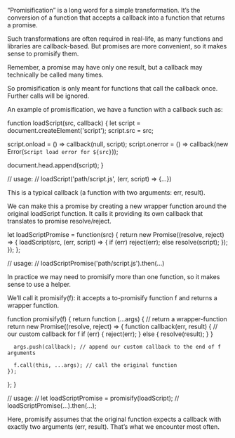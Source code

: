 “Promisification” is a long word for a simple transformation. It’s the conversion of a function that accepts a callback into a function that returns a promise.

Such transformations are often required in real-life, as many functions and libraries are callback-based. But promises are more convenient, so it makes sense to promisify them.

Remember, a promise may have only one result, but a callback may technically be called many times.

So promisification is only meant for functions that call the callback once. Further calls will be ignored.

An example of promisification, we have a function with a callback such as:

function loadScript(src, callback) {
  let script = document.createElement('script');
  script.src = src;
 
  script.onload = () => callback(null, script);
  script.onerror = () => callback(new Error(`Script load error for ${src}`));
 
  document.head.append(script);
}
 
// usage:
// loadScript('path/script.js', (err, script) => {...})
 
This is a typical callback (a function with two arguments: err, result).
 
We can make this a promise by creating a new wrapper function around the original loadScript function. It calls it providing its own callback that translates to promise resolve/reject.
 
let loadScriptPromise = function(src) {
  return new Promise((resolve, reject) => {
    loadScript(src, (err, script) => {
      if (err) reject(err);
      else resolve(script);
    });
  });
};
 
// usage:
// loadScriptPromise('path/script.js').then(...)
 
 
In practice we may need to promisify more than one function, so it makes sense to use a helper.
 
We’ll call it promisify(f): it accepts a to-promisify function f and returns a wrapper function.
 
function promisify(f) {
  return function (...args) { // return a wrapper-function
    return new Promise((resolve, reject) => {
      function callback(err, result) { // our custom callback for f
        if (err) {
          reject(err);
        } else {
          resolve(result);
        }
      }
 
      args.push(callback); // append our custom callback to the end of f arguments
 
      f.call(this, ...args); // call the original function
    });
  };
}
 
// usage:
// let loadScriptPromise = promisify(loadScript);
// loadScriptPromise(...).then(...);
 
Here, promisify assumes that the original function expects a callback with exactly two arguments (err, result). That’s what we encounter most often. 
